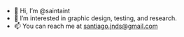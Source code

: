 - 👋 Hi, I’m @saintaint
- 👀 I’m interested in graphic design, testing, and research.
- 📫 You can reach me at santiago.jnds@gmail.com

<!---
saintaint/saintaint is a ✨ special ✨ repository because its `README.md` (this file) appears on your GitHub profile.
You can click the Preview link to take a look at your changes.
--->
